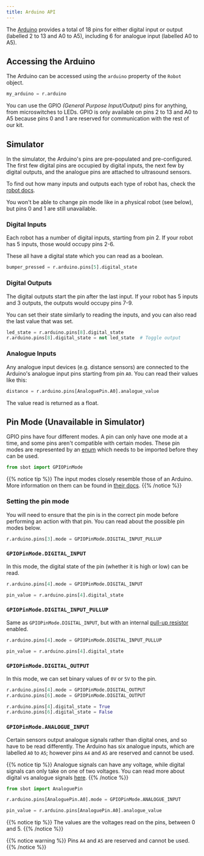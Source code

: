 ```yaml
---
title: Arduino API
---
```


The [Arduino](https://store.arduino.cc/arduino-uno-rev3) provides a
total of 18 pins for either digital input or output (labelled 2 to 13
and A0 to A5), including 6 for analogue input (labelled A0 to A5).

## Accessing the Arduino

The Arduino can be accessed using the `arduino` property of the `Robot`
object.

``` python
my_arduino = r.arduino
```

You can use the GPIO *(General Purpose Input/Output)* pins for anything,
from microswitches to LEDs. GPIO is only available on pins 2 to 13 and
A0 to A5 because pins 0 and 1 are reserved for communication with the
rest of our kit.

## Simulator

In the simulator, the Arduino's pins are pre-populated and pre-configured.
The first few digital pins are occupied by digital inputs, the next few by
digital outputs, and the analogue pins are attached to ultrasound sensors.

To find out how many inputs and outputs each type of robot has, check the
[robot docs](/robots/).

You won't be able to change pin mode like in
a physical robot (see below), but pins 0 and 1 are still unavailable.

### Digital Inputs

Each robot has a number of digital inputs, starting from pin 2. If your
robot has 5 inputs, those would occupy pins 2-6.

These all have a digital state which you can read as a boolean.

```python
bumper_pressed = r.arduino.pins[5].digital_state
```

### Digital Outputs

The digital outputs start the pin after the last input. If your robot has 5
inputs and 3 outputs, the outputs would occupy pins 7-9.

You can set their state similarly to reading the inputs, and you can also
read the last value that was set.

```python
led_state = r.arduino.pins[8].digital_state
r.arduino.pins[8].digital_state = not led_state  # Toggle output
```

### Analogue Inputs

Any analogue input devices (e.g. distance sensors) are connected to the
Arduino's analogue input pins starting from pin `A0`. You can read their
values like this:

```python
distance = r.arduino.pins[AnaloguePin.A0].analogue_value
```

The value read is returned as a float.

## Pin Mode (Unavailable in Simulator)

GPIO pins have four different modes. A pin can only have one mode at a
time, and some pins aren't compatible with certain modes. These pin
modes are represented by an
[enum](https://docs.python.org/3/library/enum.html) which needs to be
imported before they can be used.

``` python
from sbot import GPIOPinMode
```

{{% notice tip %}}
The input modes closely resemble those of an Arduino. More information
on them can be found in [their
docs](https://www.arduino.cc/en/Tutorial/DigitalPins).
{{% /notice %}}

### Setting the pin mode

You will need to ensure that the pin is in the correct pin mode before
performing an action with that pin. You can read about the possible pin
modes below.

``` python
r.arduino.pins[3].mode = GPIOPinMode.DIGITAL_INPUT_PULLUP
```

### `GPIOPinMode.DIGITAL_INPUT`

In this mode, the digital state of the pin (whether it is high or low)
can be read.

``` python
r.arduino.pins[4].mode = GPIOPinMode.DIGITAL_INPUT

pin_value = r.arduino.pins[4].digital_state
```

### `GPIOPinMode.DIGITAL_INPUT_PULLUP`

Same as `GPIOPinMode.DIGITAL_INPUT`, but with an internal [pull-up
resistor](https://learn.sparkfun.com/tutorials/pull-up-resistors)
enabled.

``` python
r.arduino.pins[4].mode = GPIOPinMode.DIGITAL_INPUT_PULLUP

pin_value = r.arduino.pins[4].digital_state
```

### `GPIOPinMode.DIGITAL_OUTPUT`

In this mode, we can set binary values of `0V` or `5V` to the pin.

``` python
r.arduino.pins[4].mode = GPIOPinMode.DIGITAL_OUTPUT
r.arduino.pins[6].mode = GPIOPinMode.DIGITAL_OUTPUT

r.arduino.pins[4].digital_state = True
r.arduino.pins[6].digital_state = False
```

### `GPIOPinMode.ANALOGUE_INPUT`

Certain sensors output analogue signals rather than digital ones, and so
have to be read differently. The Arduino has six analogue inputs, which
are labelled `A0` to `A5`; however pins `A4` and `A5` are reserved and
cannot be used.

{{% notice tip %}}
Analogue signals can have any voltage, while digital signals can only
take on one of two voltages. You can read more about digital vs analogue
signals [here](https://learn.sparkfun.com/tutorials/analog-vs-digital).
{{% /notice %}}

``` python
from sbot import AnaloguePin

r.arduino.pins[AnaloguePin.A0].mode = GPIOPinMode.ANALOGUE_INPUT

pin_value = r.arduino.pins[AnaloguePin.A0].analogue_value
```

{{% notice tip %}}
The values are the voltages read on the pins, between 0 and 5.
{{% /notice %}}

{{% notice warning %}}
Pins `A4` and `A5` are reserved and cannot be used.
{{% /notice %}}
